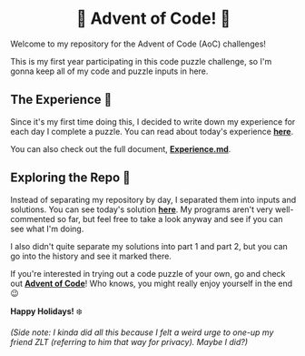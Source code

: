 <h1 align="center">🎄 Advent of Code! 🎄</h1>

Welcome to my repository for the Advent of Code (AoC) challenges!

This is my first year participating in this code puzzle challenge, so I'm gonna keep all of my code and puzzle inputs in here.

## The Experience 🎀

Since it's my first time doing this, I decided to write down my experience for each day I complete a puzzle. You can read about today's experience [**here**](https://github.com/Valenciola/Advent-o-Code/blob/main/Experience.md#day-4---12423).

You can also check out the full document, [**Experience.md**](https://github.com/Valenciola/Advent-o-Code/blob/main/Experience.md).

## Exploring the Repo 🚀

Instead of separating my repository by day, I separated them into inputs and solutions. You can see today's solution [**here**](https://github.com/Valenciola/Advent-o-Code/blob/main/Solutions/Chal4.py). My programs aren't very well-commented so far, but feel free to take a look anyway and see if you can see what I'm doing.

I also didn't quite separate my solutions into part 1 and part 2, but you can go into the history and see it marked there.

If you're interested in trying out a code puzzle of your own, go and check out [**Advent of Code**](https://adventofcode.com/2023)! Who knows, you might really enjoy yourself in the end 😉

**Happy Holidays!** ❄️

*(Side note: I kinda did all this because I felt a weird urge to one-up my friend ZLT (referring to him that way for privacy). Maybe I did?)*
